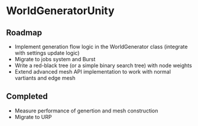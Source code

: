 # WorldGeneratorUnity

## Roadmap
- Implement generation flow logic in the WorldGenerator class (integrate with settings update logic)
- Migrate to jobs system and Burst
- Write a red-black tree (or a simple binary search tree) with node weights
- Extend advanced mesh API implementation to work with normal vartiants and edge mesh

## Completed
- Measure performance of genertion and mesh construction
- Migrate to URP
